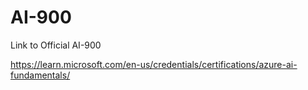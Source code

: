 # AI-900

Link to Official AI-900

https://learn.microsoft.com/en-us/credentials/certifications/azure-ai-fundamentals/